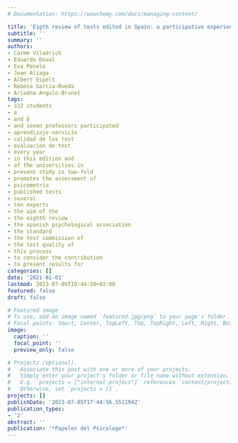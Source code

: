 ```yaml
---
# Documentation: https://wowchemy.com/docs/managing-content/

title: 'Eigth review of tests edited in Spain: a participative experience'
subtitle: ''
summary: ''
authors:
- Carme Viladrich
- Eduardo Doval
- Eva Penelo
- Joan Aliaga
- Albert Espelt
- Rebeca García-Rueda
- Ariadna Angulo-Brunet
tags:
- 332 students
- a
- and b
- and seven professors participated
- aprendizaje-servicio
- calidad de los test
- evaluación de test
- every year
- in this edition and
- of the universities in
- present study is two-fold
- promotes the assessment of
- psicometría
- published tests
- several
- ten experts
- the aim of the
- the eighth review
- the spanish psychological association
- the standard
- the test commission of
- the test quality of
- this process
- to consider the contribution
- to present results for
categories: []
date: '2021-01-01'
lastmod: 2023-07-05T19:44:59+02:00
featured: false
draft: false

# Featured image
# To use, add an image named `featured.jpg/png` to your page's folder.
# Focal points: Smart, Center, TopLeft, Top, TopRight, Left, Right, BottomLeft, Bottom, BottomRight.
image:
  caption: ''
  focal_point: ''
  preview_only: false

# Projects (optional).
#   Associate this post with one or more of your projects.
#   Simply enter your project's folder or file name without extension.
#   E.g. `projects = ["internal-project"]` references `content/project/deep-learning/index.md`.
#   Otherwise, set `projects = []`.
projects: []
publishDate: '2023-07-05T17:44:56.551194Z'
publication_types:
- '2'
abstract: ''
publication: '*Papeles del Psicologo*'
---
```

